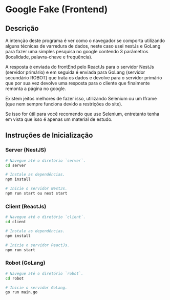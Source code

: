 # Google Fake (Frontend)

## Descrição

A intenção deste programa é ver como o navegador se comporta utilizando alguns técnicas de varredura de dados, neste caso usei nestJs e GoLang para fazer uma simples pesquisa no google contendo 3 parâmetros (localidade, palavra-chave e frequência).

A resposta é enviada do frontEnd pelo ReactJs para o servidor NestJs (servidor primário) e em seguida é enviada para GoLang (servidor secundário ROBOT) que trata os dados e devolve para o servidor primário que por sua vez devolve uma resposta para o cliente que finalmente remonta a página no google.

Existem jeitos melhores de fazer isso, utilizando Selenium ou um Iframe (que nem sempre funciona devido a restrições do site).

Se isso for útil para você recomendo que use Selenium, entretanto tenha em vista que isso é apenas um material de estudo.

## Instruções de Inicialização

### Server (NestJS)

```bash
# Navegue até o diretório `server`.
cd server

# Instale as dependências.
npm install

# Inicie o servidor NestJs.
npm run start ou nest start
```

### Client (ReactJs)

```bash
# Navegue até o diretório `client`.
cd client

# Instale as dependências.
npm install

# Inicie o servidor ReactJs.
npm run start
```

### Robot (GoLang)

```bash
# Navegue até o diretório `robot`.
cd robot

# Inicie o servidor GoLang.
go run main.go
```
